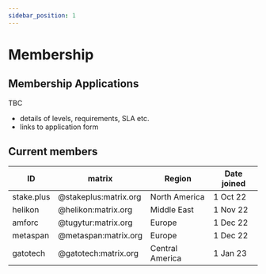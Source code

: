 ```yaml
---
sidebar_position: 1
---
```


# Membership

## Membership Applications

TBC
- details of levels, requirements, SLA etc.
- links to application form


## Current members

| ID         | matrix                | Region          | Date joined |
| ---------- | --------------------- | --------------- | ----------- |
| stake.plus | @stakeplus:matrix.org | North America   | 1 Oct 22    |
| helikon    | @helikon:matrix.org   | Middle East     | 1 Nov 22    |
| amforc     | @tugytur:matrix.org   | Europe          | 1 Dec 22    |
| metaspan   | @metaspan:matrix.org  | Europe          | 1 Dec 22    |
| gatotech   | @gatotech:matrix.org  | Central America | 1 Jan 23    |



<!--
in review
dwellir | ... | Africa | In review
crifferent.de | @dev0_sik:matrix.org | Europe | In review
turboflakes  | @turboflakes:matrix.org | Europe | In review
-->